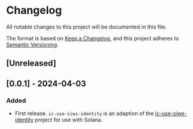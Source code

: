 # Changelog

All notable changes to this project will be documented in this file.

The format is based on [Keep a Changelog](https://keepachangelog.com/en/1.0.0/), and this project adheres to [Semantic Versioning](https://semver.org/spec/v2.0.0.html).



## [Unreleased]

## [0.0.1] - 2024-04-03

### Added

- First release. `ic-use-siws-identity` is an adaption of the [ic-use-siwe-identity](https://www.npmjs.com/package/ic-use-siwe-identity) project for use with Solana. 

